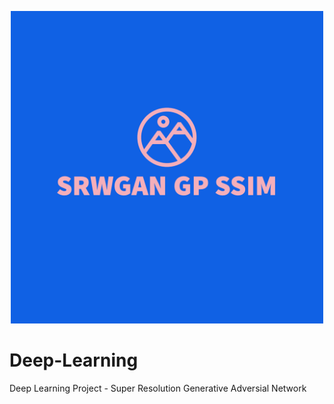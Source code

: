 <p align="center">
  <img src="SRWGAN GP SSIM-logos.jpeg" height=500>
</p>

# Deep-Learning
Deep Learning Project - Super Resolution Generative Adversial Network
